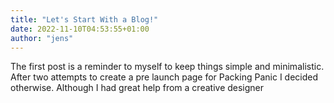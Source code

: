 ```yaml
---
title: "Let's Start With a Blog!"
date: 2022-11-10T04:53:55+01:00
author: "jens"
---
```




The first post is a reminder to myself to keep things simple and minimalistic. 
After two attempts to create a pre launch page for
Packing Panic I decided otherwise. Although I had great help from a creative designer
 

